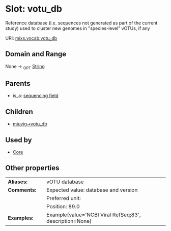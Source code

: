 
# Slot: votu_db


Reference database (i.e. sequences not generated as part of the current study) used to cluster new genomes in "species-level" vOTUs, if any

URI: [mixs.vocab:votu_db](https://w3id.org/mixs/vocab/votu_db)


## Domain and Range

None ->  <sub>OPT</sub> [String](types/String.md)

## Parents

 *  is_a: [sequencing field](sequencing_field.md)

## Children

 *  [miuvig➞votu_db](miuvig_votu_db.md)

## Used by

 * [Core](Core.md)

## Other properties

|  |  |  |
| --- | --- | --- |
| **Aliases:** | | vOTU database |
| **Comments:** | | Expected value: database and version |
|  | | Preferred unit:  |
|  | | Position: 89.0 |
| **Examples:** | | Example(value='NCBI Viral RefSeq;83', description=None) |

